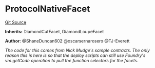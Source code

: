 # ProtocolNativeFacet
[Git Source](https://github.com/thrackle-io/tron/blob/56352a4526d6a87b8ae2304732a66802674fba29/src/protocol/diamond/ProtocolNativeFacet.sol)

**Inherits:**
DiamondCutFacet, DiamondLoupeFacet

**Author:**
@ShaneDuncan602 @oscarsernarosero @TJ-Everett

*The code for this comes from Nick Mudge's sample contracts. The only reason this is here is so that the deploy scripts can
still use Foundry's vm.getCode operation to pull the function selectors for the facets.*


